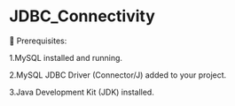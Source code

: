 # JDBC_Connectivity
🔧 Prerequisites:

1.MySQL installed and running.

2.MySQL JDBC Driver (Connector/J) added to your project.

3.Java Development Kit (JDK) installed.

